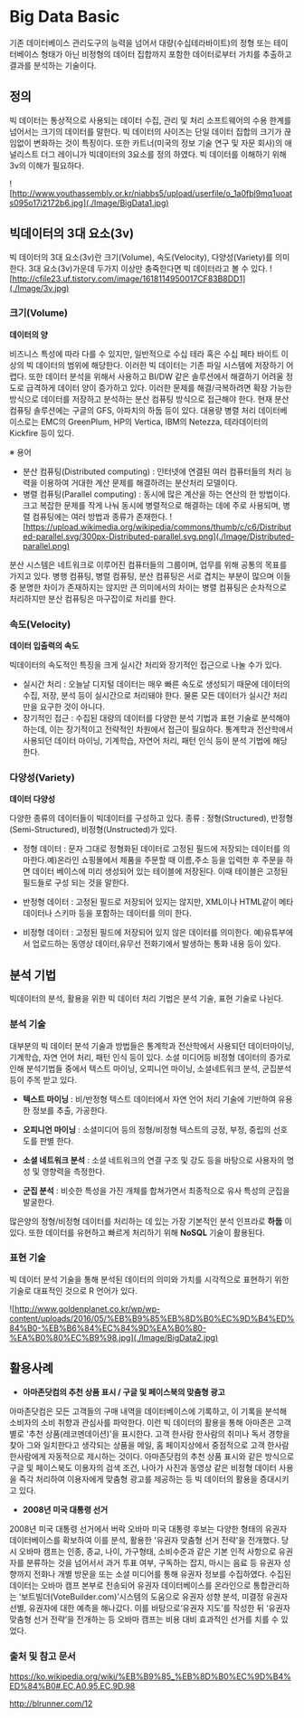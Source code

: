 Big Data Basic
==============
기존 데이터베이스 관리도구의 능력을 넘어서 대량(수십테라바이트)의 정형 또는 테이터베이스 형태가 아닌 비정형의 데이터 집합까지 포함한 데이터로부터 가치를 추출하고 결과를 분석하는 기술이다.


## 정의
빅 데이터는 통상적으로 사용되는 데이터 수집, 관리 및 처리 소프트웨어의 수용 한계를 넘어서는 크기의 데이터를 말한다. 빅 데이터의 사이즈는 단일 데이터 집합의 크기가 끊임없이 변화하는 것이 특징이다. 또한 카트너(미국의 정보 기술 연구 및 자문 회사)의 애널리스트 더그 레이니가 빅데이터의 3요소를 정의 하였다. 빅 데이터를 이해하기 위해 3v의 이해가 필요하다.

![http://www.youthassembly.or.kr/niabbs5/upload/userfile/o_1a0fbl9mq1uoats095o17i2172b6.jpg](./Image/BigData1.jpg)

## 빅데이터의 3대 요소(3v)
빅 데이터의 3대 요소(3v)란 크기(Volume), 속도(Velocity), 다양성(Variety)를 의미한다. 3대 요소(3v)가운데 두가지 이상만 충죽한다면 빅 데이터라고 볼 수 있다.
![http://cfile23.uf.tistory.com/image/1618114950017CF83B8DD1](./Image/3v.jpg)


### 크기(Volume)

__데이터의 양__

비즈니스 특성에 따라 다를 수 있지만, 일반적으로 수십 테라 혹은 수십 페타 바이트 이상의 빅 데이터의 범위에 해당한다. 이러한 빅 데이터는 기존 파일 시스템에 저장하기 어렵다. 또한 데이터 분석을 위해서 사용하고 BI/DW 같은 솔루션에서 해결하기 어려울 정도로 급격하게 데이터 양이 증가하고 있다. 이러한 문제를 해결/극복하려면 확장 가능한 방식으로 데이터를 저장하고 분석하는 분산 컴퓨팅 방식으로 접근해야 한다. 현재 분산 컴퓨팅 솔루션에는 구글의 GFS, 아파치의 하둡 등이 있다. 대용량 병렬 처리 데이터베이스로는 EMC의 GreenPlum, HP의 Vertica, IBM의 Netezza, 테라데이터의 Kickfire 등이 있다.

※ 용어
- 분산 컴퓨팅(Distributed computing) :  인터넷에 연결된 여러 컴퓨터들의 처리 능력을 이용하여 거대한 계산 문제를 해결하려는 분산처리 모델이다.
- 병렬 컴퓨팅(Parallel computing) : 동시에 많은 계산을 하는 연산의 한 방법이다. 크고 복잡한 문제를 작게 나눠 동시에 병렬적으로 해결하는 데에 주로 사용되며, 병렬 컴퓨팅에는 여러 방법과 종류가 존재한다.
![https://upload.wikimedia.org/wikipedia/commons/thumb/c/c6/Distributed-parallel.svg/300px-Distributed-parallel.svg.png](./Image/Distributed-parallel.png)

분산 시스템은 네트워크로 이루어진 컴퓨터들의 그룹이며, 업무를 위해 공통의 목표를 가지고 있다. 병행 컴퓨팅, 병렬 컴퓨팅, 분산 컴퓨팅은 서로 겹치는 부분이 많으며 이들 중 분명한 차이가 존재하지는 않지만 큰 의미에서의 차이는 병렬 컴퓨팅은 순차적으로 처리하지만 분산 컴퓨팅은 마구잡이로 처리를 한다.


### 속도(Velocity)

__데이터 입출력의 속도__

빅데이터의 속도적인 특징을 크게 실시간 처리와 장기적인 접근으로 나눌 수가 있다.

- 실시간 처리 : 오늘날 디지털 데이터는 매우 빠른 속도로 생성되기 때문에 데이터의 수집, 저장, 분석 등이 실시간으로 처리돼야 한다. 물론 모든 데이터가 실시간 처리만을 요구한 것이 아니다.
- 장기적인 접근 : 수집된 대량의 데이터를 다양한 분석 기법과 표현 기술로 분석해야 하는데, 이는 장기적이고 전략적인 차원에서 접근이 필요하다. 통계학과 전산학에서 사용되던 데이터 마이닝, 기계학습, 자연어 처리, 패턴 인식 등이 분석 기법에 해당한다.


### 다양성(Variety)

__데이터 다양성__

다양한 종류의 데이터들이 빅데이터를 구성하고 있다.
종류 : 정형(Structured), 반정형(Semi-Structured), 비정형(Unstructed)가 있다.

- 정형 데이터 : 문자 그대로 정형화된 데이터로 고정된 필드에 저장되는 데이터를 의마한다.예)온라인 쇼핑몰에서 제품을 주문할 때 이름,주소 등을 입력한 후 주문을 하면 데이터 베이스에 미리 생성되어 있는 테이블에 저장된다. 이때 테이블은 고정된 필드들로 구성 되는 것을 말한다.

- 반정형 데이터 : 고정된 필드로 저장되어 있지는 않지만, XML이나 HTML같이 메타 데이터나 스키마 등을 포함하는 데이터를 의미 한다.

- 비정형 데이터 : 고정된 필드에 저장되어 있지 않은 데이터를 의미한다. 예)유튜부에서 업로드하는 동영상 데이터,유무선 전화기에서 발생하는 통화 내용 등이 있다.


## 분석 기법
빅데이터의 분석, 활용을 위한 빅 데이터 처리 기법은 분석 기술, 표현 기술로 나뉜다.


### 분석 기술
대부분의 빅 데이터 분석 기술과 방법들은 통계학과 전산학에서 사용되던 데이터마이닝, 기계학습, 자연 언어 처리, 패턴 인식 등이 있다. 소셜 미디어등 비정형 데이터의 증가로 인해 분석기법들 중에서 텍스트 마이닝, 오피니언 마이닝, 소셜네트워크 분석, 군집분석 등이 주목 받고 있다.

- __텍스트 마이닝__ : 비/반정형 텍스트 데이터에서 자연 언어 처리 기술에 기반하여 유용한 정보를 추출, 가공한다.

- __오피니언 마이닝__ : 소셜미디어 등의 정형/비정형 텍스트의 긍정, 부정, 중립의 선호도를 판별 한다.

- __소셜 네트워크 분석__ : 소셜 네트워크의 연결 구조 및 강도 등을 바탕으로 사용자의 명성 및 영향력을 측정한다.

- __군집 분석__ : 비슷한 특성을 가진 개체를 합쳐가면서 최종적으로 유사 특성의 군집을 발굴한다.

많은양의 정형/비정형 데이터를 처리하는 데 있는 가장 기본적인 분석 인프라로 __하둡__ 이 있다. 또한 데이터를 유현하고 빠르게 처리하기 위해 __NoSQL__ 기술이 활용된다.


### 표현 기술
빅 데이터 분석 기술을 통해 분석된 데이터의 의미와 가치를 시각적으로 표현하기 위한 기술로 대표적인 것으로 R 언어가 있다.

![http://www.goldenplanet.co.kr/wp/wp-content/uploads/2016/05/%EB%B9%85%EB%8D%B0%EC%9D%B4%ED%84%B0-%EB%B6%84%EC%84%9D%EA%B0%80-%EA%B0%80%EC%B9%98.jpg](./Image/BigData2.jpg)

## 활용사례

* __아마존닷컴의 추천 상품 표시 / 구글 및 페이스북의 맞춤형 광고__

아마존닷컴은 모든 고객들의 구매 내역을 데이터베이스에 기록하고, 이 기록을 분석해 소비자의 소비 취향과 관심사를 파악한다. 이런 빅 데이터의 활용을 통해 아마존은 고객별로 '추천 상품(레코멘데이션)'을 표시한다. 고객 한사람 한사람의 취미나 독서 경향을 찾아 그와 일치한다고 생각되는 상품을 메일, 홈 페이지상에서 중점적으로 고객 한사람 한사람에게 자동적으로 제시하는 것이다. 아마존닷컴의 추천 상품 표시와 같은 방식으로 구글 및 페이스북도 이용자의 검색 조건, 나아가 사진과 동영상 같은 비정형 데이터 사용을 즉각 처리하여 이용자에게 맞춤형 광고를 제공하는 등 빅 데이터의 활용을 증대시키고 있다.

* __2008년 미국 대통령 선거__

2008년 미국 대통령 선거에서 버락 오바마 미국 대통령 후보는 다양한 형태의 유권자 데이터베이스를 확보하여 이를 분석, 활용한 '유권자 맞춤형 선거 전략'을 전개했다. 당시 오바마 캠프는 인종, 종교, 나이, 가구형태, 소비수준과 같은 기본 인적 사항으로 유권자를 분류하는 것을 넘어서서 과거 투표 여부, 구독하는 잡지, 마시는 음료 등 유권자 성향까지 전화나 개별 방문을 또는 소셜 미디어를 통해 유권자 정보를 수집하였다. 수집된 데이터는 오바마 캠프 본부로 전송되어 유권자 데이터베이스를 온라인으로 통합관리하는 ‘보트빌더(VoteBuilder.com)’시스템의 도움으로 유권자 성향 분석, 미결정 유권자 선별, 유권자에 대한 예측을 해나갔다. 이를 바탕으로‘유권자 지도’를 작성한 뒤 ‘유권자 맞춤형 선거 전략’을 전개하는 등 오바마 캠프는 비용 대비 효과적인 선거를 치를 수 있었다.


### 출처 및 참고 문서
https://ko.wikipedia.org/wiki/%EB%B9%85_%EB%8D%B0%EC%9D%B4%ED%84%B0#.EC.A0.95.EC.9D.98

http://blrunner.com/12
